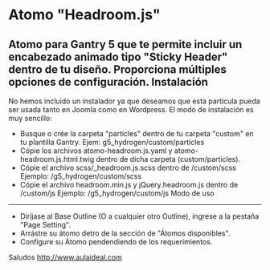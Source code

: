 # Atomo "Headroom.js"
Atomo para Gantry 5 que te permite incluir un encabezado animado tipo "Sticky Header" dentro de tu diseño. Proporciona múltiples opciones de configuración. 
Instalación
-----------
No hemos incluido un instalador ya que deseamos que esta partícula pueda ser usada tanto en Joomla como en Wordpress. 
El modo de instalación es muy sencillo:

+ Busque o crée la carpeta "particles" dentro de tu carpeta "custom" en tu plantilla Gantry. Ejem: g5_hydrogen/custom/particles
+ Cópie los archivos atomo-headroom.js.yaml y atomo-headroom.js.html.twig dentro de dicha carpeta (custom/particles).
+ Cópie el archivo scss/_headroom.js.scss dentro de /custom/scss Ejemplo:  /g5_hydrogen/custom/scss
+ Cópie el archivo headroom.min.js y jQuery.headroom.js dentro de /custom/js Ejemplo:  /g5_hydrogen/custom/js
Modo de uso
-----------
+ Diríjase al Base Outline (O a cualquier otro Outline), ingrese a la pestaña "Page Setting". 
+ Arrástre su átomo detro de la sección de "Átomos disponibles". 
+ Configure su Átomo pendendiendo de los requerimientos.

Saludos
http://www.aulaideal.com

